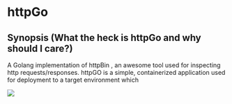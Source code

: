 # httpGo

## Synopsis (What the heck is httpGo and why should I care?)

A Golang implementation of httpBin <link>, an awesome tool used for inspecting http requests/responses. httpGO is a simple, containerized application used for deployment to a target environment which

![](httpGo.gif)
